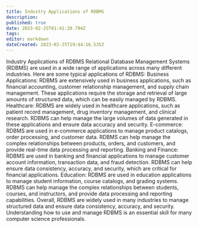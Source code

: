 ```yaml
---
title: Industry Applications of RDBMS
description:
published: true
date: 2023-02-25T01:41:20.794Z
tags:
editor: markdown
dateCreated: 2023-02-25T19:44:16.535Z
---
```

Industry Applications of RDBMS
Relational Database Management Systems (RDBMS) are used in a wide range of applications across many different industries. Here are some typical applications of RDBMS:
Business Applications: RDBMS are extensively used in business applications, such as financial accounting, customer relationship management, and supply chain management. These applications require the storage and retrieval of large amounts of structured data, which can be easily managed by RDBMS.
Healthcare: RDBMS are widely used in healthcare applications, such as patient record management, drug inventory management, and clinical research. RDBMS can help manage the large volumes of data generated in these applications and ensure data accuracy and security.
E-commerce: RDBMS are used in e-commerce applications to manage product catalogs, order processing, and customer data. RDBMS can help manage the complex relationships between products, orders, and customers, and provide real-time data processing and reporting.
Banking and Finance: RDBMS are used in banking and financial applications to manage customer account information, transaction data, and fraud detection. RDBMS can help ensure data consistency, accuracy, and security, which are critical for financial applications.
Education: RDBMS are used in education applications to manage student information, course catalogs, and grading systems. RDBMS can help manage the complex relationships between students, courses, and instructors, and provide data processing and reporting capabilities.
Overall, RDBMS are widely used in many industries to manage structured data and ensure data consistency, accuracy, and security. Understanding how to use and manage RDBMS is an essential skill for many computer science professionals.
